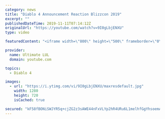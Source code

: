 ```yaml
---
category: news
title: "Diablo 4 Announcement Reaction Blizzcon 2019"
excerpt: ""
publishedDateTime: 2019-11-11T07:14:12Z
originalUrl: "https://youtube.com/watch?v=9I0gLbjENXU"
type: video

featuredContent: "<iframe width=\"800\" height=\"500\" frameborder=\"0\" src=\"https://www.youtube.com/embed/9I0gLbjENXU\" allow=\"accelerometer; autoplay; encrypted-media; gyroscope; picture-in-picture\" allowfullscreen></iframe>"

provider:
  name: Ultimate LUL
  domain: youtube.com

topics:
  - Diablo 4

images:
  - url: "https://i.ytimg.com/vi/9I0gLbjENXU/maxresdefault.jpg"
    width: 1280
    height: 720
    isCached: true

secured: "kF58fBONiSWJYR5q+cjZG2z3sAWE44nFxVLYp2hR4URu6L1melhfGgYhsoemAjaDRPAb4iOoQpXusmFeCQC8bYxVntlvtiah/Orc8Zcc4yQc7wuqp/xql9RJWfx8TywMLLvhwpMCVzC9AVA5QhrSVwCWaK1dtxl4FT8wOIS1QVBrf0Zlh888nSPBA39Ih0gLT9+LXuSdoOOrTAUQ5QsWMj9oa39IspdTDBp3G38LV5iBuRNy95fSn4/461qHWeIfoYMkvEPGjbJJrxYCYISOqrZgpunCdp+nBEiLtVl/STHJZyQOWvNt9EWObPtpczHF9QXVhGuXdAx1dDzjEc8XxTUzXknM5kXfydhFHB/9r4Ma3BS/kFzWljhXGvoL8duTD0Up9JbuDz0rno4TjAMFVxKhh5+iDQb7DCp1CFPaNNk=;Iw32j8i3lgeMhB7C7d8zVA=="
---
```


